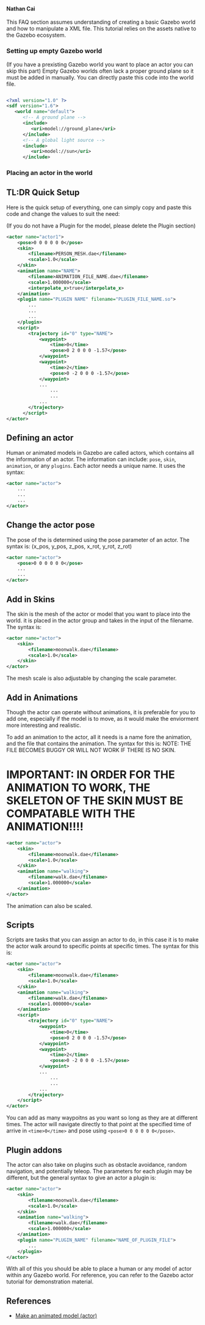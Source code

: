 #### Nathan Cai

This FAQ section assumes understanding of creating a basic Gazebo world and how to manipulate a XML file. This tutorial relies on the assets native to the Gazebo ecosystem.

### Setting up empty Gazebo world

(If you have a prexisting Gazebo world you want to place an actor you can skip this part)
Empty Gazebo worlds often lack a proper ground plane so it must be added in manually. You can directly paste this code into the world file.

```xml

<?xml version="1.0" ?>
<sdf version="1.6">
   <world name="default">
      <!-- A ground plane -->
      <include>
         <uri>model://ground_plane</uri>
      </include>
      <!-- A global light source -->
      <include>
         <uri>model://sun</uri>
      </include>
```

### Placing an actor in the world

## TL:DR Quick Setup

Here is the quick setup of everything, one can simply copy and paste this code and change the values to suit the need:

(If you do not have a Plugin for the model, please delete the Plugin section)

```xml
<actor name="actor1">
    <pose>0 0 0 0 0 0</pose>
    <skin>
        <filename>PERSON_MESH.dae</filename>
        <scale>1.0</scale>
    </skin>
    <animation name="NAME">
        <filename>ANIMATION_FILE_NAME.dae</filename>
        <scale>1.000000</scale>
        <interpolate_x>true</interpolate_x>
    </animation>
    <plugin name="PLUGIN NAME" filename="PLUGIN_FILE_NAME.so">
        ...
        ...
        ...
    </plugin>
    <script>
        <trajectory id="0" type="NAME">
            <waypoint>
                <time>0</time>
                <pose>0 2 0 0 0 -1.57</pose>
            </waypoint>
            <waypoint>
                <time>2</time>
                <pose>0 -2 0 0 0 -1.57</pose>
            </waypoint>
            ...
                ...
                ...
            ...
        </trajectory>
      </script>
</actor>
```

## Defining an actor

Human or animated models in Gazebo are called actors, which contains all the information of an actor. The information can include: `pose`, `skin`, `animation`, or any `plugins`. Each actor needs a unique name. It uses the syntax:
```xml
<actor name="actor">
    ...
    ...
    ...
</actor>
```

## Change the actor pose

The pose of the is determined using the pose parameter of an actor. The syntax is:
(x_pos, y_pos, z_pos, x_rot, y_rot, z_rot)

```xml
<actor name="actor">
    <pose>0 0 0 0 0 0</pose>
    ...
    ...
</actor>
```

## Add in Skins

The skin is the mesh of the actor or model that you want to place into the world. it is placed in the actor group and takes in the input of the filename. The syntax is:

```xml
<actor name="actor">
    <skin>
        <filename>moonwalk.dae</filename>
        <scale>1.0</scale>
    </skin>
</actor>
```
The mesh scale is also adjustable by changing the scale parameter.

## Add in Animations

Though the actor can operate without animations, it is preferable for you to add one, especially if the model is to move, as it would make the enviorment more interesting and realistic.

To add an animation to the actor, all it needs is a name fore the animation, and the file that contains the animation. The syntax for this is:
NOTE: THE FILE BECOMES BUGGY OR WILL NOT WORK IF THERE IS NO SKIN.

# IMPORTANT: IN ORDER FOR THE ANIMATION TO WORK, THE SKELETON OF THE SKIN MUST BE COMPATABLE WITH THE ANIMATION!!!!

```xml
<actor name="actor">
    <skin>
        <filename>moonwalk.dae</filename>
        <scale>1.0</scale>
    </skin>
    <animation name="walking">
        <filename>walk.dae</filename>
        <scale>1.000000</scale>
    </animation>
</actor>
```

The animation can also be scaled.

## Scripts

Scripts are tasks that you can assign an actor to do, in this case it is to make the actor walk around to specific points at specific times. The syntax for this is:

```xml
<actor name="actor">
    <skin>
        <filename>moonwalk.dae</filename>
        <scale>1.0</scale>
    </skin>
    <animation name="walking">
        <filename>walk.dae</filename>
        <scale>1.000000</scale>
    </animation>
    <script>
        <trajectory id="0" type="NAME">
            <waypoint>
                <time>0</time>
                <pose>0 2 0 0 0 -1.57</pose>
            </waypoint>
            <waypoint>
                <time>2</time>
                <pose>0 -2 0 0 0 -1.57</pose>
            </waypoint>
            ...
                ...
                ...
            ...
        </trajectory>
    </script>
</actor>
```
You can add as many waypoitns as you want so long as they are at different times. The actor will navigate directly to that point at the specified time of arrive in `<time>0</time>` and pose using `<pose>0 0 0 0 0 0</pose>`.

## Plugin addons

The actor can also take on plugins such as obstacle avoidance, random navigation, and potentially teleop. The parameters for each plugin may be different, but the general syntax to give an actor a plugin is: 

```xml
<actor name="actor">
    <skin>
        <filename>moonwalk.dae</filename>
        <scale>1.0</scale>
    </skin>
    <animation name="walking">
        <filename>walk.dae</filename>
        <scale>1.000000</scale>
    </animation>
    <plugin name="PLUGIN_NAME" filename="NAME_OF_PLUGIN_FILE">
        ...
    </plugin>
</actor>
```



With all of this you should be able to place a human or any model of actor within any Gazebo world. For reference, you can refer to the Gazebo actor tutorial for demonstration material.

## References
- [Make an animated model (actor)](http://gazebosim.org/tutorials?tut=actor&cat=build_robot)
